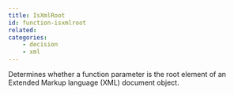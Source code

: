 ```yaml
---
title: IsXmlRoot
id: function-isxmlroot
related:
categories:
    - decision
    - xml
---
```


Determines whether a function parameter is the root element of
        an Extended Markup language (XML) document object.